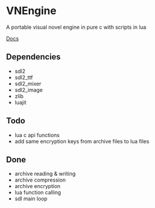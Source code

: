 # VNEngine
A portable visual novel engine in pure c with scripts in lua

[Docs](https://github.com/hibikidesu/vnengine/wiki/Lua-API)

## Dependencies
- sdl2
- sdl2_ttf
- sdl2_mixer
- sdl2_image
- zlib
- luajit

## Todo
- lua c api functions
- add same encryption keys from archive files to lua files

## Done
- archive reading & writing
- archive compression
- archive encryption
- lua function calling
- sdl main loop